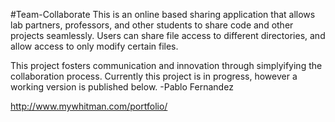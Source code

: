 #Team-Collaborate
This is an online based sharing application that allows lab partners, professors, and other students
to share code and other projects seamlessly. Users can share file access to different directories, and
allow access to only modify certain files. 

This project fosters communication and innovation through simplyifying the collaboration process.
Currently this project is in progress, however a working version is published below. -Pablo Fernandez

http://www.mywhitman.com/portfolio/

